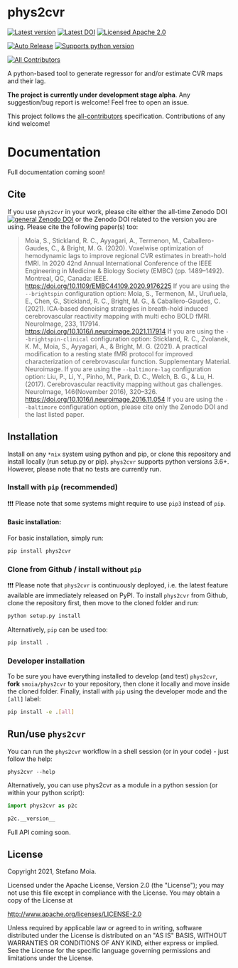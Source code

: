 <a name="readme"></a>
<!-- <img alt="Phys2BIDS" src="https://github.com/physiopy/phys2bids/blob/master/docs/_static/phys2bids_logo1280×640.png" height="150"> -->

phys2cvr
========

[![Latest version](https://img.shields.io/pypi/v/phys2cvr?style=flat&logo=pypi)](https://pypi.org/project/phys2cvr/)
[![Latest DOI](https://zenodo.org/badge/357980417.svg)](https://zenodo.org/badge/latestdoi/357980417)
[![Licensed Apache 2.0](https://img.shields.io/github/license/smoia/phys2cvr?style=flat)](https://github.com/smoia/phys2cvr/blob/master/LICENSE)

[![Auto Release](https://img.shields.io/badge/release-auto.svg?colorA=888888&colorB=9B065A&label=auto)](https://github.com/intuit/auto)
[![Supports python version](https://img.shields.io/pypi/pyversions/phys2cvr?style=shield&logo=python)](https://pypi.org/project/phys2cvr/)

<!-- ALL-CONTRIBUTORS-BADGE:START - Do not remove or modify this section -->
[![All Contributors](https://img.shields.io/badge/all_contributors-1-orange.svg?style=flat)](#contributors)
<!-- ALL-CONTRIBUTORS-BADGE:END -->

A python-based tool to generate regressor for and/or estimate CVR maps and their lag.

**The project is currently under development stage alpha**.
Any suggestion/bug report is welcome! Feel free to open an issue.

This project follows the [all-contributors](https://github.com/all-contributors/all-contributors) specification. Contributions of any kind welcome!

Documentation
=============

Full documentation coming soon!

Cite
----

If you use `phys2cvr` in your work, please cite either the all-time Zenodo DOI [![general Zenodo DOI](https://zenodo.org/badge/110845855.svg)](https://zenodo.org/badge/latestdoi/110845855) or the Zenodo DOI related to the version you are using.
Please cite the following paper(s) too:
>Moia, S., Stickland, R. C., Ayyagari, A., Termenon, M., Caballero-Gaudes, C., & Bright, M. G. (2020). Voxelwise optimization of hemodynamic lags to improve regional CVR estimates in breath-hold fMRI. In 2020 42nd Annual International Conference of the IEEE Engineering in Medicine & Biology Society (EMBC) (pp. 1489–1492). Montreal, QC, Canada: IEEE. https://doi.org/10.1109/EMBC44109.2020.9176225
If you are using the `--brightspin` configuration option:
>Moia, S., Termenon, M., Uruñuela, E., Chen, G., Stickland, R. C., Bright, M. G., & Caballero-Gaudes, C. (2021). ICA-based denoising strategies in breath-hold induced cerebrovascular reactivity mapping with multi echo BOLD fMRI. NeuroImage, 233, 117914. https://doi.org/10.1016/j.neuroimage.2021.117914
If you are using the `--brightspin-clinical` configuration option:
>Stickland, R. C., Zvolanek, K. M., Moia, S., Ayyagari, A., & Bright, M. G. (2021). A practical modification to a resting state fMRI protocol for improved characterization of cerebrovascular function. Supplementary Material. Neuroimage.
If you are using the `--baltimore-lag` configuration option:
>Liu, P., Li, Y., Pinho, M., Park, D. C., Welch, B. G., & Lu, H. (2017). Cerebrovascular reactivity mapping without gas challenges. NeuroImage, 146(November 2016), 320–326. https://doi.org/10.1016/j.neuroimage.2016.11.054
If you are using the `--baltimore` configuration option, please cite only the Zenodo DOI and the last listed paper.

Installation
------------

Install on any `*nix` system using python and pip, or clone this repository and install locally (run setup.py or pip).
`phys2cvr` supports python versions 3.6+. However, please note that no tests are currently run.

### Install with `pip` (recommended)

:exclamation::exclamation::exclamation: Please note that some systems might require to use `pip3` instead of `pip`.

#### Basic installation:
For basic installation, simply run:
```bash
pip install phys2cvr
```

### Clone from Github / install without `pip`

:exclamation::exclamation::exclamation: Please note that `phys2cvr` is continuously deployed, i.e. the latest feature available are immediately released on PyPI.
To install `phys2cvr` from Github, clone the repository first, then move to the cloned folder and run:
```bash
python setup.py install
```

Alternatively, `pip` can be used too:
```bash
pip install .
```

### Developer installation

To be sure you have everything installed to develop (and test) `phys2cvr`, **fork** `smoia/phys2cvr` to your repository, then clone it locally and move inside the cloned folder. Finally, install with `pip` using the developer mode and the `[all]` label:
```bash
pip install -e .[all]
```


Run/use `phys2cvr`
---------------

You can run the `phys2cvr` workflow in a shell session (or in your code) - just follow the help:
```shell
phys2cvr --help
```

Alternatively, you can use phys2cvr as a module in a python session (or within your python script):
```python
import phys2cvr as p2c

p2c.__version__
```

Full API coming soon.


<!-- ## Contributors ✨

Thanks goes to these wonderful people ([emoji key](https://allcontributors.org/docs/en/emoji-key)): -->

<!-- ALL-CONTRIBUTORS-LIST:START - Do not remove or modify this section -->
<!-- prettier-ignore-start -->
<!-- markdownlint-disable -->


<!-- markdownlint-enable -->
<!-- prettier-ignore-end -->
<!-- ALL-CONTRIBUTORS-LIST:END -->


License
-------

Copyright 2021, Stefano Moia.

Licensed under the Apache License, Version 2.0 (the "License");
you may not use this file except in compliance with the License.
You may obtain a copy of the License at

http://www.apache.org/licenses/LICENSE-2.0

Unless required by applicable law or agreed to in writing, software
distributed under the License is distributed on an "AS IS" BASIS,
WITHOUT WARRANTIES OR CONDITIONS OF ANY KIND, either express or implied.
See the License for the specific language governing permissions and
limitations under the License.
